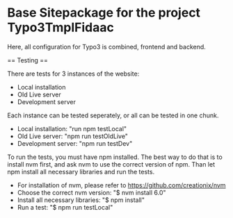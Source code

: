 Base Sitepackage for the project Typo3TmplFidaac
==============================================================

Here, all configuration for Typo3 is combined, frontend and backend.

== Testing ==

There are tests for 3 instances of the website:
* Local installation
* Old Live server
* Development server

Each instance can be tested seperately, or all can be tested
in one chunk.
* Local installation: "run npm testLocal"
* Old Live server: "npm run testOldLive"
* Development server: "npm run testDev"

To run the tests, you must have npm installed. The best way to do
that is to install nvm first, and ask nvm to use the correct version
of npm. Than let npm install all necessary libraries and run
the tests.

* For installation of nvm, please refer to
 https://github.com/creationix/nvm
* Choose the correct nvm version: "$ nvm install 6.0"
* Install all necessary libraries: "$ npm install"
* Run a test: "$ npm run testLocal"
